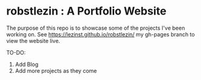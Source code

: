 # robstlezin : A Portfolio Website

The purpose of this repo is to showcase some of the projects I've been working on. See https://lezinst.github.io/robstlezin/ my gh-pages branch to view the website live. 

TO-DO:
1. Add Blog
2. Add more projects as they come
